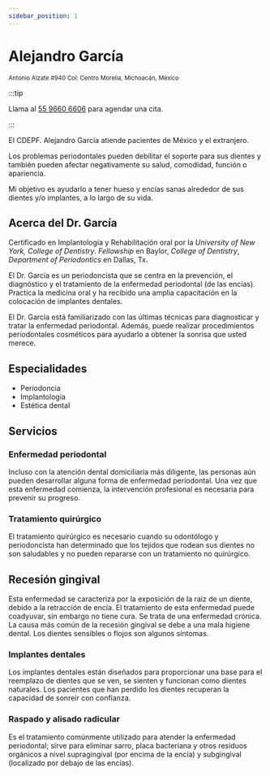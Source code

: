 ```yaml
---
sidebar_position: 1
---
```


# Alejandro García

<small>Antonio Alzate #940 Col: Centro Morelia, Michoacán, México</small>

:::tip

Llama al [55 9660 6606](+tel:+525596606606) para agendar una cita.

:::

El CDEPF. Alejandro García atiende pacientes de México y el extranjero.

Los problemas periodontales pueden debilitar el soporte para sus dientes y también pueden afectar negativamente su salud, comodidad, función o apariencia.

Mi objetivo es ayudarlo a tener hueso y encías sanas alrededor de sus dientes y/o implantes, a lo largo de su vida.

## Acerca del Dr. García

Certificado en Implantología y Rehabilitación oral por la _University of New York, College of Dentistry_. _Fellowship_ en Baylor, _College of Dentistry_, _Department of Periodontics_ en Dallas, Tx.

El Dr. García es un periodoncista que se centra en la prevención, el diagnóstico y el tratamiento de la enfermedad periodontal (de las encías). Practica la medicina oral y ha recibido una amplia capacitación en la colocación de implantes dentales.

El Dr. García está familiarizado con las últimas técnicas para diagnosticar y tratar la enfermedad periodontal. Además, puede realizar procedimientos periodontales cosméticos para ayudarlo a obtener la sonrisa que usted merece.


## Especialidades

- Periodoncia
- Implantología
- Estética dental

## Servicios

### Enfermedad periodontal
Incluso con la atención dental domiciliaria más diligente, las personas aún pueden desarrollar alguna forma de enfermedad periodontal. Una vez que esta enfermedad comienza, la intervención profesional es necesaria para prevenir su progreso.

### Tratamiento quirúrgico
El tratamiento quirúrgico es necesario cuando su odontólogo y periodoncista han determinado que los tejidos que rodean sus dientes no son saludables y no pueden repararse con un tratamiento no quirúrgico.

## Recesión gingival
Esta enfermedad se caracteriza por la exposición de la raíz de un diente, debido a la retracción de encía. El tratamiento de esta enfermedad puede coadyuvar, sin embargo no tiene cura. Se trata de una enfermedad crónica. La causa más común de la recesión gingival se debe a una mala higiene dental. Los dientes sensibles o flojos son algunos síntomas.

### Implantes dentales
Los implantes dentales están diseñados para proporcionar una base para el reemplazo de dientes que se ven, se sienten y funcionan como dientes naturales. Los pacientes que han perdido los dientes recuperan la capacidad de sonreír con confianza.

### Raspado y alisado radicular
Es el tratamiento comúnmente utilizado para atender la enfermedad periodontal; sirve para eliminar sarro, placa bacteriana y otros residuos orgánicos a nivel supragingival (por encima de la encía) y subgingival (localizado por debajo de las encías).